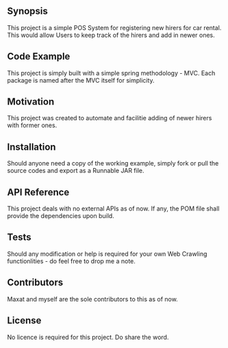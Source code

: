 ## Synopsis

This project is a simple POS System for registering new hirers for car rental. This would allow Users to keep track of the hirers and add in newer ones. 

## Code Example

This project is simply built with a simple spring methodology - MVC. Each package is named after the MVC itself for simplicity. 

## Motivation

This project was created to automate and facilitie adding of newer hirers with former ones.

## Installation

Should anyone need a copy of the working example, simply fork or pull the source codes and export as a Runnable JAR file. 

## API Reference

This project deals with no external APIs as of now. If any, the POM file shall provide the dependencies upon build.

## Tests

Should any modification or help is required for your own Web Crawling functionlities - do feel free to drop me a note. 

## Contributors

Maxat and myself are the sole contributors to this as of now. 

## License

No licence is required for this project. Do share the word. 
